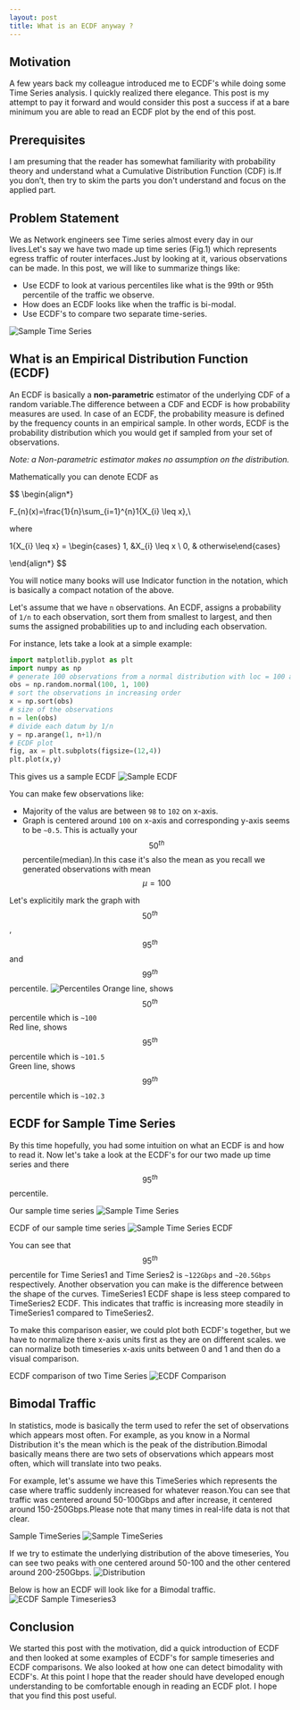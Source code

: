 ```yaml
---
layout: post
title: What is an ECDF anyway ?
---
```


## Motivation
A few years back my colleague introduced me to ECDF's while doing some Time Series analysis. I quickly realized there elegance. This post is my attempt to pay it forward and would consider this post a success if at a bare minimum you are able to read an ECDF plot by the end of this post.

## Prerequisites
I am presuming that the reader has somewhat familiarity with probability theory and understand what a Cumulative Distribution Function (CDF) is.If you don’t, then try to skim the parts you don't understand and focus on the applied part.

## Problem Statement
We as Network engineers see Time series almost every day in our lives.Let's say we have two made up time series (Fig.1) which represents egress traffic of router interfaces.Just by looking at it, various observations can be made. In this post, we will like to summarize things like:
 * Use ECDF to look at various percentiles like what is the 99th or 95th percentile of the traffic we observe.
 * How does an ECDF looks like when the traffic is bi-modal.
 * Use ECDF's to compare two separate time-series.
 
 ![Sample Time Series](/images/post1/fig_1.png "Sample Time Series")

## What is an Empirical Distribution Function (ECDF)
An ECDF is basically a **non-parametric** estimator of the underlying CDF of a random variable.The difference between a CDF and ECDF is how probability measures are used. In case of an ECDF, the probability measure is defined by the frequency counts in an empirical sample. In other words, ECDF is the probability distribution which you would get if sampled from your set of observations.

_Note: a Non-parametric estimator makes no assumption on the distribution._

Mathematically you can denote ECDF as

$$ 
\begin{align*}

F_{n}(x)=\frac{1}{n}\sum_{i=1}^{n}1\{X_{i} \leq x\},\\

where 

1\{X_{i} \leq x\} = \begin{cases}  1,  &X_{i} \leq x \\  0, & otherwise\end{cases}

\end{align*}
$$

You will notice many books will use Indicator function in the notation, which is basically a compact notation of the above. 

Let's assume that we have `n` observations. An ECDF, assigns a probability of `1/n` to each observation, sort them from smallest to largest, and then sums the assigned probabilities up to and including each observation.

For instance, lets take a look at a simple example:

```python
import matplotlib.pyplot as plt
import numpy as np
# generate 100 observations from a normal distribution with loc = 100 and size =1.
obs = np.random.normal(100, 1, 100)
# sort the observations in increasing order
x = np.sort(obs)
# size of the observations
n = len(obs)
# divide each datum by 1/n 
y = np.arange(1, n+1)/n
# ECDF plot
fig, ax = plt.subplots(figsize=(12,4))
plt.plot(x,y)
```
This gives us a sample ECDF
 ![Sample ECDF](/images/post1/fig_2.png "Sample ECDF")

You can make few observations like: 
- Majority of the valus are between `98` to `102` on x-axis.
- Graph is centered around `100` on x-axis and corresponding y-axis seems to be `~0.5`. This is actually your $$ 50^{th} $$ 
percentile(median).In this case it's also the mean as you recall we generated observations with mean $$ \mu = 100 $$ 

Let's explicitily mark the graph with $$ 50^{th} $$, $$ 95^{th} $$ and $$ 99^{th} $$ percentile.
 ![Percentiles](/images/post1/fig_3.png "Sample ECDF Percentiles")
 Orange line, shows $$ 50^{th} $$ percentile which is `~100`<br>
 Red line, shows $$ 95^{th} $$ percentile which is `~101.5`<br>
 Green line, shows $$ 99^{th} $$ percentile which is `~102.3`<br>

## ECDF for Sample Time Series
 By this time hopefully, you had some intuition on what an ECDF is and how to read it. Now let's take a look at the ECDF's
 for our two made up time series and there $$ 95^{th} $$ percentile.
 
 Our sample time series
 ![Sample Time Series](/images/post1/fig_1.png "Sample Time Series")
 
 ECDF of our sample time series
 ![Sample Time Series ECDF](/images/post1/fig_4.png "Sample Time Series ECDF")
 
You can see that $$ 95^{th} $$ percentile for Time Series1 and Time Series2 is `~122Gbps` and `~20.5Gbps` respectively.
Another observation you can make is the difference between the shape of the curves. TimeSeries1 ECDF shape is less steep
compared to TimeSeries2 ECDF. This indicates that traffic is increasing more steadily in TimeSeries1 compared to TimeSeries2.
 
To make this comparison easier, we could plot both ECDF's together, but we have to normalize there x-axis units first as they are
on different scales. we can normalize both timeseries x-axis units between 0 and 1 and then do a visual comparison.

ECDF comparison of two Time Series
![ECDF Comparison](/images/post1/fig_5.png "ECDF Comparison")
 
## Bimodal Traffic
In statistics, mode is basically the term used to refer the set of observations which appears most often. For example,
as you know in a Normal Distribution it's the mean which is the peak of the distribution.Bimodal basically means there
are two sets of observations which appears most often, which will translate into two peaks.

For example, let's assume we have this TimeSeries which represents the case where traffic suddenly increased for whatever 
reason.You can see that traffic was centered around 50-100Gbps and after increase, it centered around 150-250Gbps.Please note
that many times in real-life data is not that clear.

Sample TimeSeries
![Sample TimeSeries](/images/post1/fig_6.png "Sample TimeSeries")

If we try to estimate the underlying distribution of the above timeseries, You can see two peaks with one centered around 50-100
and the other centered around 200-250Gbps.
![Distribution](/images/post1/fig_7.png "Distribution")

Below is how an ECDF will look like for a Bimodal traffic.
![ECDF Sample Timeseries3](/images/post1/fig_8.png "ECDF Sample Timeseries3")
 
## Conclusion
We started this post with the motivation, did a quick introduction of ECDF and then looked at some examples of ECDF's for
sample timeseries and ECDF comparisons. We also looked at how one can detect bimodality with ECDF's. At this point I hope
that the reader should have developed enough understanding to be comfortable enough in reading an ECDF plot. I hope that
you find this post useful.